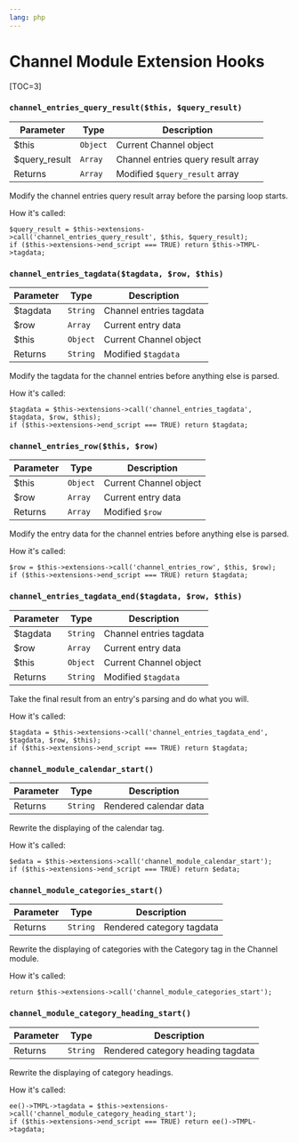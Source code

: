 ```yaml
---
lang: php
---
```


<!--
    This source file is part of the open source project
    ExpressionEngine User Guide (https://github.com/ExpressionEngine/ExpressionEngine-User-Guide)

    @link      https://expressionengine.com/
    @copyright Copyright (c) 2003-2020, Packet Tide, LLC (https://packettide.com)
    @license   https://expressionengine.com/license Licensed under Apache License, Version 2.0
-->

# Channel Module Extension Hooks

[TOC=3]

### `channel_entries_query_result($this, $query_result)`

| Parameter      | Type     | Description                        |
| -------------- | -------- | ---------------------------------- |
| \$this         | `Object` | Current Channel object             |
| \$query_result | `Array`  | Channel entries query result array |
| Returns        | `Array`  | Modified `$query_result` array     |

Modify the channel entries query result array before the parsing loop starts.

How it's called:

    $query_result = $this->extensions->call('channel_entries_query_result', $this, $query_result);
    if ($this->extensions->end_script === TRUE) return $this->TMPL->tagdata;

### `channel_entries_tagdata($tagdata, $row, $this)`

| Parameter | Type     | Description             |
| --------- | -------- | ----------------------- |
| \$tagdata | `String` | Channel entries tagdata |
| \$row     | `Array`  | Current entry data      |
| \$this    | `Object` | Current Channel object  |
| Returns   | `String` | Modified `$tagdata`     |

Modify the tagdata for the channel entries before anything else is parsed.

How it's called:

    $tagdata = $this->extensions->call('channel_entries_tagdata', $tagdata, $row, $this);
    if ($this->extensions->end_script === TRUE) return $tagdata;

### `channel_entries_row($this, $row)`

| Parameter | Type     | Description            |
| --------- | -------- | ---------------------- |
| \$this    | `Object` | Current Channel object |
| \$row     | `Array`  | Current entry data     |
| Returns   | `Array`  | Modified `$row`        |

Modify the entry data for the channel entries before anything else is parsed.

How it's called:

    $row = $this->extensions->call('channel_entries_row', $this, $row);
    if ($this->extensions->end_script === TRUE) return $tagdata;

### `channel_entries_tagdata_end($tagdata, $row, $this)`

| Parameter | Type     | Description             |
| --------- | -------- | ----------------------- |
| \$tagdata | `String` | Channel entries tagdata |
| \$row     | `Array`  | Current entry data      |
| \$this    | `Object` | Current Channel object  |
| Returns   | `String` | Modified `$tagdata`     |

Take the final result from an entry's parsing and do what you will.

How it's called:

    $tagdata = $this->extensions->call('channel_entries_tagdata_end', $tagdata, $row, $this);
    if ($this->extensions->end_script === TRUE) return $tagdata;

### `channel_module_calendar_start()`

| Parameter | Type     | Description            |
| --------- | -------- | ---------------------- |
| Returns   | `String` | Rendered calendar data |

Rewrite the displaying of the calendar tag.

How it's called:

    $edata = $this->extensions->call('channel_module_calendar_start');
    if ($this->extensions->end_script === TRUE) return $edata;

### `channel_module_categories_start()`

| Parameter | Type     | Description               |
| --------- | -------- | ------------------------- |
| Returns   | `String` | Rendered category tagdata |

Rewrite the displaying of categories with the Category tag in the Channel module.

How it's called:

    return $this->extensions->call('channel_module_categories_start');

### `channel_module_category_heading_start()`

| Parameter | Type     | Description                       |
| --------- | -------- | --------------------------------- |
| Returns   | `String` | Rendered category heading tagdata |

Rewrite the displaying of category headings.

How it's called:

    ee()->TMPL->tagdata = $this->extensions->call('channel_module_category_heading_start');
    if ($this->extensions->end_script === TRUE) return ee()->TMPL->tagdata;
